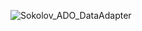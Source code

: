 ![Sokolov_ADO_DataAdapter](https://github.com/SokolovYar/Autonomous_ADO_NET/assets/143128087/dfa16e33-a699-41bd-977e-eadc8d0822f3)
